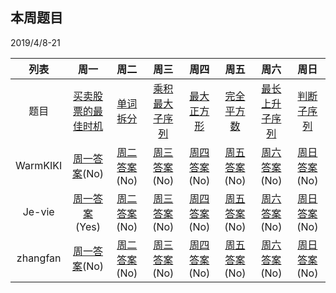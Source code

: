## 本周题目 
2019/4/8-21     

|列表|周一	    |周二	    |周三	    |周四	    |周五	    |周六	    |周日	    |
|:-:  |:-:        |:-:         |:-:         |:-:          |:-:         |:-:     |:-:         |
|题目 | [买卖股票的最佳时机](https://leetcode-cn.com/problems/best-time-to-buy-and-sell-stock)    |[单词拆分](https://leetcode-cn.com/problems/word-break)       |[乘积最大子序列](https://leetcode-cn.com/problems/maximum-product-subarray)       |[最大正方形](https://leetcode-cn.com/problems/maximal-square)       |[完全平方数](https://leetcode-cn.com/problems/perfect-squares)       |[最长上升子序列](https://leetcode-cn.com/problems/longest-increasing-subsequence)       |[判断子序列](https://leetcode-cn.com/problems/is-subsequence)|
|WarmKIKI|  [周一答案]()(No)    |[周二答案]()(No)   |[周三答案]()(No)|    [周四答案]()(No)    |[周五答案]()(No)   |[周六答案]()(No)   |[周日答案]()(No)|
|Je-vie|  [周一答案](https://leetcode-cn.com/submissions/detail/19804672/)(Yes)    |[周二答案]()(No)   |[周三答案]()(No)|    [周四答案]()(No)    |[周五答案]()(No)   |[周六答案]()(No)   |[周日答案]()(No)|
|zhangfan|  [周一答案]()(No)    |[周二答案]()(No)   |[周三答案]()(No)|    [周四答案]()(No)    |[周五答案]()(No)   |[周六答案]()(No)   |[周日答案]()(No)|
